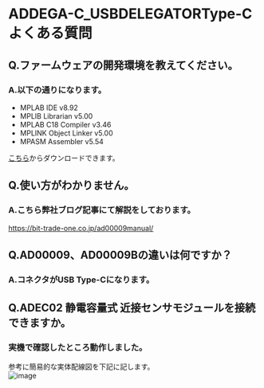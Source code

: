 # ADDEGA-C_USBDELEGATORType-C よくある質問

## Q.ファームウェアの開発環境を教えてください。

### A.以下の通りになります。
 
 - MPLAB  IDE           v8.92
 - MPLIB  Librarian     v5.00
 - MPLAB  C18 Compiler  v3.46
 - MPLINK Object Linker v5.00
 - MPASM  Assembler     v5.54
 
 
[こちら](https://www.microchip.com/development-tools/pic-and-dspic-downloads-archive)からダウンロードできます。  


## Q.使い方がわかりません。

### A.こちら弊社ブログ記事にて解説をしております。  
https://bit-trade-one.co.jp/ad00009manual/


## Q.AD00009、AD00009Bの違いは何ですか？

### A.コネクタがUSB Type-Cになります。  




## Q.ADEC02 静電容量式 近接センサモジュールを接続できますか。

### 実機で確認したところ動作しました。  
参考に簡易的な実体配線図を下記に記します。  
![image](https://user-images.githubusercontent.com/85532743/193739240-bc77d4bf-3bac-48cb-a9aa-a3da1e10f625.png)
